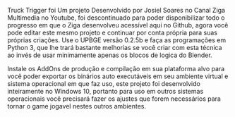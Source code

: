 Truck Trigger foi Um projeto Desenvolvido por Josiel Soares
no Canal Ziga Multimedia no Youtube, foi descontinuado para
poder disponibilizar todo o progresso em que o Ziga desenvolveu
acessível aqui no Github, agora você pode editar este mesmo
projeto e continuar por conta própria para suas próprias criações.
Use o UPBGE versão 0.2.5b e faça as programações em Python 3, que
lhe trará bastante melhorias se você criar com esta técnica ao 
invés de usar minimamente apenas os blocos de logica do Blender.

Instale os AddOns de produção e compilação em sua plataforma alvo
para você poder exportar os binários auto executáveis em seu ambiente
virtual e sistema operacional em que faz uso, este projeto foi
desenvolvido inteiramente no Windows 10, portanto para uso em outros
sistemas operacionais você precisará fazer os ajustes que forem 
necessários para tornar o game jogavel nestes outros ambientes.
